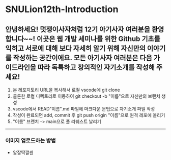 # SNULion12th-Introduction
안녕하세요! 멋쟁이사자처럼 12기 아기사자 여러분을 환영합니다~~!
이곳은 웹 개발 세미나를 위한 Github 기초를 익히고 서로에 대해 보다 자세히 알기 위해 자신만의 이야기를 작성하는 공간이에요.
모든 아기사자 여러분은 다음 가이드라인을 따라 독특하고 창의적인 자기소개를 작성해 주세요!
---
1. 본 레포지토리 URL을 복사해서 로컬 vscode에 git clone
2. 클론한 로컬 디렉토리로 이동하여 git checkout -b "이름"으로 자신만의 브랜치 생성
3. vscode에서 READ"이름".md 파일에 마크다운 문법으로 자기소개 파일 작성
4. 작성이 완료되면 add, commit 후 git push origin "이름"으로 원격 레포에 올리기
5. "이름" 브랜치 -> main으로 풀 리퀘스트 날리기
---
### 이미지 업로드하는 방법
- 알잘딱깔센
